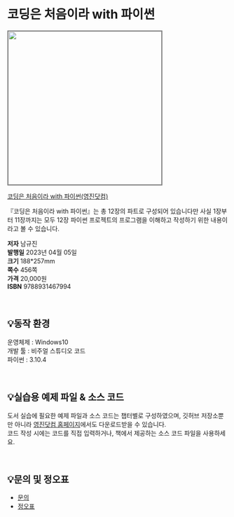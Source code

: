 # 코딩은 처음이라 with 파이썬

<img src="https://www.youngjin.com/images/book_cover/9788931467994.png" height="350px" style="border: 2px solid grey;">

[코딩은 처음이라 with 파이썬(영진닷컴)](https://blog.naver.com/ydot/223251304286)

『코딩은 처음이라 with 파이썬』는 총 12장의 파트로 구성되어 있습니다만 사실 1장부터 11장까지는 모두 12장 파이썬 프로젝트의 프로그램을 이해하고 작성하기 위한 내용이라고 볼 수 있습니다.


**저자** 남규진  
**발행일** 2023년 04월 05일  
**크기** 188*257mm   
**쪽수** 456쪽  
**가격** 20,000원  
**ISBN** 9788931467994  
 
<br>

## 💡동작 환경
운영체제 : Windows10  
개발 툴 : 비주얼 스튜디오 코드  
파이썬 : 3.10.4  


<br>

## 💡실습용 예제 파일 & 소스 코드
도서 실습에 필요한 예제 파일과 소스 코드는 챕터별로 구성하였으며, 깃허브 저장소뿐만 아니라 [영진닷컴 홈페이지](https://www.youngjin.com/reader/pds/pds.asp)에서도 다운로드받을 수 있습니다.  
코드 작성 시에는 코드를 직접 입력하거나, 책에서 제공하는 소스 코드 파일을 사용하세요.

<br>

## 💡문의 및 정오표
- [문의](mailto:Support@youngjin.com)
- [정오표](https://www.youngjin.com/Artyboard/mboard.asp?strBoardID=errata)



